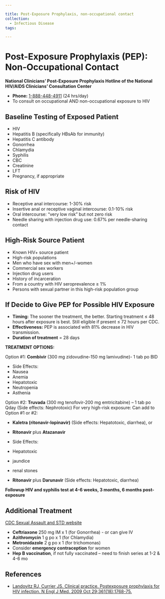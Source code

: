 ```yaml
---

title: Post-Exposure Prophylaxis, non-occupational contact
collection:
  - Infectious Disease
tags:

---
```


# Post-Exposure Prophylaxis (PEP): Non-Occupational Contact

**National Clinicians’ Post-Exposure Prophylaxis Hotline of the National HIV/AIDS Clinicians’ Consultation Center**

-   **Phone:** [1-888-448-4911](tel:8884484911%20) (24 hrs/day)
-   To consult on occupational AND non-occupational exposure to HIV

## Baseline Testing of Exposed Patient

-   HIV
-   Hepatitis B (specifically HBsAb for immunity) 
-   Hepatitis C antibody 
-   Gonorrhea
-   Chlamydia 
-   Syphilis
-   CBC
-   Creatinine
-   LFT
-   Pregnancy, if appropriate 

## Risk of HIV

-   Receptive anal intercourse: 1-30% risk
-   Insertive anal or receptive vaginal intercourse: 0.1-10% risk
-   Oral intercourse: “very low risk” but not zero risk
-   Needle sharing with injection drug use: 0.67% per needle-sharing contact 

## High-Risk Source Patient

-   Known HIV+ source patient 
-   High-risk populations
-   Men who have sex with men+/-women
-   Commercial sex workers
-   Injection drug users
-   History of incarceration
-   From a country with HIV seroprevalence ≥ 1%
-   Persons with sexual partner in this high-risk population group 

## If Decide to Give PEP for Possible HIV Exposure

-   **Timing:** The sooner the treatment, the better. Starting treatment ≤ 48 hours after exposure is best. Still eligible if present ≤ 72 hours per CDC.
-   **Effectiveness:** PEP is associated with 81% decrease in HIV transmission.
-   **Duration of treatment** = 28 days

**TREATMENT OPTIONS:**

Option \#1: **Combivir** (300 mg <span class="drug">zidovudine</span>-150 mg <span class="drug">lamivudine</span>)- 1 tab po BID

  - Side Effects:
  - Nausea
  - Anemia
  - Hepatotoxic
  - Neutropenia
  - Asthenia

Option \#2: **Truvada** (300 mg <span class="drug">tenofovir</span>-200 mg <span class="drug">emtricitabine</span>) – 1 tab po Qday (Side effects: Nephrotoxic)
For very high-risk exposure: Can add to Option \#1 or \#2:
-   **Kaletra (<span class="drug">ritonavir</span>-<span class="drug">lopinavir</span>)** (Side effects: Hepatotoxic, diarrhea), or
-   **<span class="drug">Ritonavir</span>** plus **<span class="drug">Atazanavir</span>** 

  - Side Effects:
  - Hepatotoxic
  - jaundice
  - renal stones

-   **<span class="drug">Ritonavir</span>** plus **<span class="drug">Darunavir</span>** (Side effects: Hepatotoxic, diarrhea)

**Followup HIV and syphilis test at 4-6 weeks, 3 months, 6 months post-exposure**

## Additional Treatment

[CDC Sexual Assault and STD website](http://www.cdc.gov/std/treatment/2010/sexual-assault.htm)

-   **<span class="drug">Ceftriaxone</span>** 250 mg IM x 1 (for Gonorrhea) - or can give IV
-   **<span class="drug">Azithromycin</span>** 1 g po x 1 (for Chlamydia)
-   **<span class="drug">Metronidazole</span>** 2 g po x 1 (for trichomonas)
-   Consider **emergency contraception** for women
-   **Hep B vaccination**, if not fully vaccinated – need to finish series at 1-2 & 4-6 mo 

## References

-   [Landovitz RJ, Currier JS. Clinical practice. Postexposure prophylaxis for HIV infection. N Engl J Med. 2009 Oct 29;361(18):1768-75.](http://www.ncbi.nlm.nih.gov/pubmed/?term=19864675)
